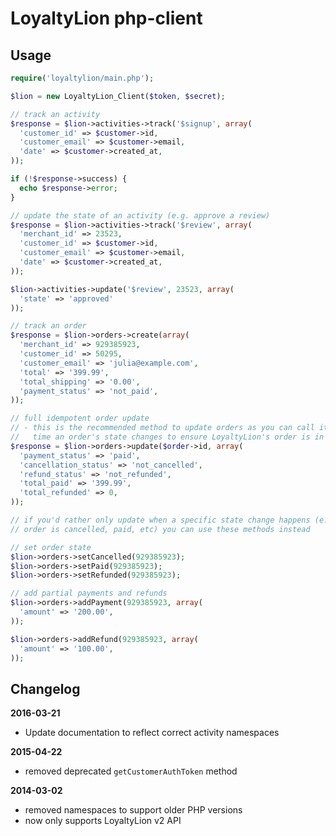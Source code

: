 # LoyaltyLion php-client

## Usage

``` php
require('loyaltylion/main.php');

$lion = new LoyaltyLion_Client($token, $secret);

// track an activity
$response = $lion->activities->track('$signup', array(
  'customer_id' => $customer->id,
  'customer_email' => $customer->email,
  'date' => $customer->created_at,
));

if (!$response->success) {
  echo $response->error;
}

// update the state of an activity (e.g. approve a review)
$response = $lion->activities->track('$review', array(
  'merchant_id' => 23523,
  'customer_id' => $customer->id,
  'customer_email' => $customer->email,
  'date' => $customer->created_at,
));

$lion->activities->update('$review', 23523, array(
  'state' => 'approved'
));

// track an order
$response = $lion->orders->create(array(
  'merchant_id' => 929385923,
  'customer_id' => 50295,
  'customer_email' => 'julia@example.com',
  'total' => '399.99',
  'total_shipping' => '0.00',
  'payment_status' => 'not_paid',
));

// full idempotent order update
// - this is the recommended method to update orders as you can call it any
//   time an order's state changes to ensure LoyaltyLion's order is in sync
$response = $lion->orders->update($order->id, array(
  'payment_status' => 'paid',
  'cancellation_status' => 'not_cancelled',
  'refund_status' => 'not_refunded',
  'total_paid' => '399.99',
  'total_refunded' => 0,
));

// if you'd rather only update when a specific state change happens (e.g.
// order is cancelled, paid, etc) you can use these methods instead

// set order state
$lion->orders->setCancelled(929385923);
$lion->orders->setPaid(929385923);
$lion->orders->setRefunded(929385923);

// add partial payments and refunds
$lion->orders->addPayment(929385923, array(
  'amount' => '200.00',
));

$lion->orders->addRefund(929385923, array(
  'amount' => '100.00',
));

```

## Changelog

**2016-03-21**

* Update documentation to reflect correct activity namespaces

**2015-04-22**

* removed deprecated `getCustomerAuthToken` method

**2014-03-02**

* removed namespaces to support older PHP versions
* now only supports LoyaltyLion v2 API
